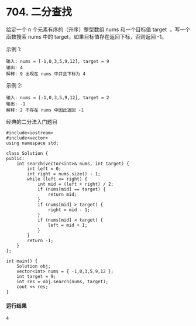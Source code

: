 # 704. 二分查找
给定一个 n 个元素有序的（升序）整型数组 nums 和一个目标值 target  ，写一个函数搜索 nums 中的 target，如果目标值存在返回下标，否则返回 -1。


示例 1:

    输入: nums = [-1,0,3,5,9,12], target = 9
    输出: 4
    解释: 9 出现在 nums 中并且下标为 4
示例 2:

    输入: nums = [-1,0,3,5,9,12], target = 2
    输出: -1
    解释: 2 不存在 nums 中因此返回 -1

经典的二分法入门题目

    #include<iostream>
    #include<vector>
    using namespace std;

    class Solution {
    public:
        int search(vector<int>& nums, int target) {
            int left = 0;
            int right = nums.size() - 1;
            while (left <= right) {
                int mid = (left + right) / 2;
                if (nums[mid] == target) {
                    return mid;
                }
                if (nums[mid] > target) {
                    right = mid - 1;
                }
                if (nums[mid] < target) {
                    left = mid + 1;
                }
            }
            return -1;
        }
    };

    int main() {
        Solution obj;
        vector<int> nums = { -1,0,3,5,9,12 };
        int target = 9;
        int res = obj.search(nums, target);
        cout << res;
    }
#### 运行结果
    4

